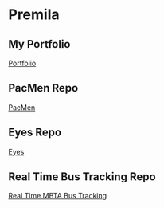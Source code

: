 # Premila
## My Portfolio 
<a href= "https://premmuddu.github.io/Portfolio/"> Portfolio </a>
## PacMen Repo
<a href= "https://premmuddu.github.io/PacMen/"> PacMen </a>
## Eyes Repo
<a href= "https://premmuddu.github.io/Eye/"> Eyes </a>
## Real Time Bus Tracking Repo
<a href= "https://premmuddu.github.io/Real Time MBTA Bus Tracking/"> Real Time MBTA Bus Tracking </a>

